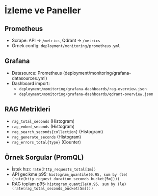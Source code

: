 # İzleme ve Paneller

## Prometheus
- Scrape: API → `/metrics`, Qdrant → `/metrics`
- Örnek config: `deployment/monitoring/prometheus.yml`

## Grafana
- Datasource: Prometheus (deployment/monitoring/grafana-datasources.yml)
- Dashboard import:
  - `deployment/monitoring/grafana-dashboards/rag-overview.json`
  - `deployment/monitoring/grafana-dashboards/qdrant-overview.json`

## RAG Metrikleri
- `rag_total_seconds` (Histogram)
- `rag_embed_seconds` (Histogram)
- `rag_search_seconds{collection}` (Histogram)
- `rag_generate_seconds` (Histogram)
- `rag_errors_total{type}` (Counter)

## Örnek Sorgular (PromQL)
- İstek hızı: `rate(http_requests_total[1m])`
- API gecikme p95: `histogram_quantile(0.95, sum by (le) (rate(http_request_duration_seconds_bucket[5m])))`
- RAG toplam p95: `histogram_quantile(0.95, sum by (le) (rate(rag_total_seconds_bucket[5m])))`

